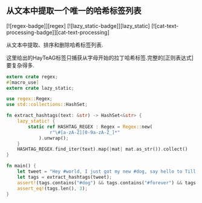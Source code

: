 
## 从文本中提取一个唯一的哈希标签列表

[![regex-badge]][regex] [![lazy_static-badge]][lazy_static] [![cat-text-processing-badge]][cat-text-processing]

从文本中提取、排序和删除哈希标签列表.

这里给出的HayTeAG标签只捕获从字母开始的拉丁哈希标签.完整的[正则表达式]要复杂得多.

```rust
extern crate regex;
#[macro_use]
extern crate lazy_static;

use regex::Regex;
use std::collections::HashSet;

fn extract_hashtags(text: &str) -> HashSet<&str> {
    lazy_static! {
        static ref HASHTAG_REGEX : Regex = Regex::new(
                r"\#[a-zA-Z][0-9a-zA-Z_]*"
            ).unwrap();
    }
    HASHTAG_REGEX.find_iter(text).map(|mat| mat.as_str()).collect()
}

fn main() {
    let tweet = "Hey #world, I just got my new #dog, say hello to Till. #dog #forever #2 #_ ";
    let tags = extract_hashtags(tweet);
    assert!(tags.contains("#dog") && tags.contains("#forever") && tags.contains("#world"));
    assert_eq!(tags.len(), 3);
}
```

[twitter hashtag regex]: https://github.com/twitter/twitter-text/blob/c9fc09782efe59af4ee82855768cfaf36273e170/java/src/com/twitter/Regex.java#L255
